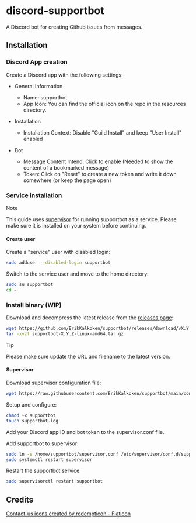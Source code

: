 # discord-supportbot

A Discord bot for creating Github issues from messages.

## Installation

### Discord App creation

Create a Discord app with the following settings:

- General Information
  - Name: supportbot
  - App Icon: You can find the official icon on the repo in the resources directory.

- Installation
  - Installation Context: Disable "Guild Install" and keep "User Install" enabled

- Bot
  - Message Content Intend: Click to enable (Needed to show the content of a bookmarked message)
  - Token: Click on "Reset" to create a new token and write it down somewhere (or keep the page open)

### Service installation

> [!NOTE]
> This guide uses [supervisor](http://supervisord.org/index.html) for running supportbot as a service. Please make sure it is installed on your system before continuing.

#### Create user

Create a "service" user with disabled login:

```sh
sudo adduser --disabled-login supportbot
```

Switch to the service user and move to the home directory:

```sh
sudo su supportbot
cd ~
```

### Install binary (WIP)

Download and decompress the latest release from the [releases page](https://github.com/ErikKalkoken/supportbot/releases):

```sh
wget https://github.com/ErikKalkoken/supportbot/releases/download/vX.Y.Z/supportbot-X.Y.Z-linux-amd64.tar.gz
tar -xvzf supportbot-X.Y.Z-linux-amd64.tar.gz
```

> [!TIP]
> Please make sure update the URL and filename to the latest version.

#### Supervisor

Download supervisor configuration file:

```sh
wget https://raw.githubusercontent.com/ErikKalkoken/supportbot/main/config/supervisor.conf
```

Setup and configure:

```sh
chmod +x supportbot
touch supportbot.log
```

Add your Discord app ID and bot token to the supervisor.conf file.

Add supportbot to supervisor:

```sh
sudo ln -s /home/supportbot/supervisor.conf /etc/supervisor/conf.d/supportbot.conf
sudo systemctl restart supervisor
```

Restart the supportbot service.

```sh
sudo supervisorctl restart supportbot
```

## Credits

[Contact-us icons created by redempticon - Flaticon](https://www.flaticon.com/free-icons/contact-us)
